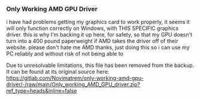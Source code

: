 ### Only Working AMD GPU Driver

i have had problems getting my graphics card to work properly, it seems it will only function correctly on Windows, with THIS SPECIFIC graphics driver. this is why I'm backing it up here, for safety, so that my GPU doesn't turn into a 400 pound paperweight if AMD takes the driver off of their website. please don't hate me AMD thanks, just doing this so i can use my PC reliably and without risk of not being able to

Due to unresolvable limitations, this file has been removed from the backup. It can be found at its original source here: https://gitlab.com/Novimatrem/only-working-amd-gpu-driver/-/raw/main/Only_working_AMD_GPU_driver.zip?ref_type=heads&inline=false

